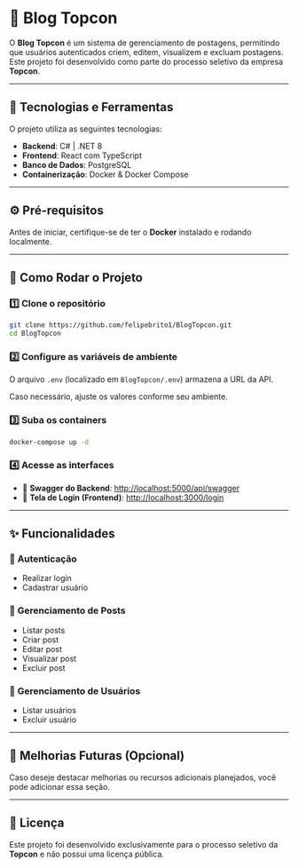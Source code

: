 # 📌 Blog Topcon

O **Blog Topcon** é um sistema de gerenciamento de postagens, permitindo que usuários autenticados criem, editem, visualizem e excluam postagens.  
Este projeto foi desenvolvido como parte do processo seletivo da empresa **Topcon**.

---

## 🚀 Tecnologias e Ferramentas  

O projeto utiliza as seguintes tecnologias:  

- **Backend**: C# | .NET 8  
- **Frontend**: React com TypeScript  
- **Banco de Dados**: PostgreSQL  
- **Containerização**: Docker & Docker Compose  

---

## ⚙️ Pré-requisitos  

Antes de iniciar, certifique-se de ter o **Docker** instalado e rodando localmente.  

---

## 🏃 Como Rodar o Projeto  

### 1️⃣ Clone o repositório  

```bash
git clone https://github.com/felipebrito1/BlogTopcon.git
cd BlogTopcon
```

### 2️⃣ Configure as variáveis de ambiente  

O arquivo `.env` (localizado em `BlogTopcon/.env`) armazena a URL da API.  

Caso necessário, ajuste os valores conforme seu ambiente.  

### 3️⃣ Suba os containers  

```bash
docker-compose up -d
```

### 4️⃣ Acesse as interfaces  

- 📜 **Swagger do Backend**: [http://localhost:5000/api/swagger](http://localhost:5000/api/swagger)  
- 🔐 **Tela de Login (Frontend)**: [http://localhost:3000/login](http://localhost:3000/login)  

---

## ✨ Funcionalidades  

### 🔹 **Autenticação**  
- Realizar login  
- Cadastrar usuário  

### 📝 **Gerenciamento de Posts**  
- Listar posts  
- Criar post  
- Editar post  
- Visualizar post  
- Excluir post  

### 👥 **Gerenciamento de Usuários**  
- Listar usuários  
- Excluir usuário  

---

## 📌 Melhorias Futuras (Opcional)  

Caso deseje destacar melhorias ou recursos adicionais planejados, você pode adicionar essa seção.  

---

## 📄 Licença  

Este projeto foi desenvolvido exclusivamente para o processo seletivo da **Topcon** e não possui uma licença pública.  
